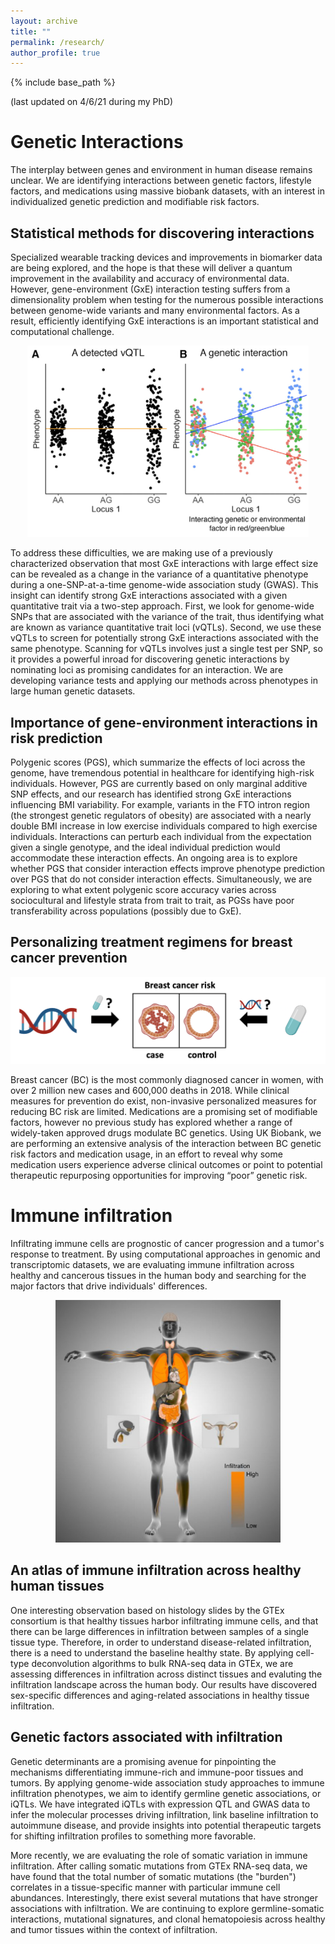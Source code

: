 ```yaml
---
layout: archive
title: ""
permalink: /research/
author_profile: true
---
```



{% include base_path %}

(last updated on 4/6/21 during my PhD)

# Genetic Interactions

The interplay between genes and environment in human disease remains unclear. We are identifying interactions between genetic factors, lifestyle factors, and medications using massive biobank datasets, with an interest in individualized genetic prediction and modifiable risk factors.

## Statistical methods for discovering interactions

Specialized wearable tracking devices and improvements in biomarker data are being explored, and the hope is that these will deliver a quantum improvement in the availability and accuracy of environmental data. However, gene-environment (GxE) interaction testing suffers from a dimensionality problem when testing for the numerous possible interactions between genome-wide variants and many environmental factors. As a result, efficiently identifying GxE interactions is an important statistical and computational challenge. 

<p align="center">
<img src='/images/vqtl.png' width='450'>
</p>

To address these difficulties, we are making use of a previously characterized observation that most GxE interactions with large effect size can be revealed as a change in the variance of a quantitative phenotype during a one-SNP-at-a-time genome-wide association study (GWAS). This insight can identify strong GxE interactions associated with a given quantitative trait via a two-step approach. First, we look for genome-wide SNPs that are associated with the variance of the trait, thus identifying what are known as variance quantitative trait loci (vQTLs). Second, we use these vQTLs to screen for potentially strong GxE interactions associated with the same phenotype. Scanning for vQTLs involves just a single test per SNP, so it provides a powerful inroad for discovering genetic interactions by nominating loci as promising candidates for an interaction. We are developing variance tests and applying our methods across phenotypes in large human genetic datasets.

## Importance of gene-environment interactions in risk prediction

Polygenic scores (PGS), which summarize the effects of loci across the genome, have tremendous potential in healthcare for identifying high-risk individuals. However, PGS are currently based on only marginal additive SNP effects, and our research has identified strong GxE interactions influencing BMI variability. For example, variants in the FTO intron region (the strongest genetic regulators of obesity) are associated with a nearly double BMI increase in low exercise individuals compared to high exercise individuals. Interactions can perturb each individual from the expectation given a single genotype, and the ideal individual prediction would accommodate these interaction effects. An ongoing area is to explore whether PGS that consider interaction effects improve phenotype prediction over PGS that do not consider interaction effects. Simultaneously, we are exploring to what extent polygenic score accuracy varies across sociocultural and lifestyle strata from trait to trait, as PGSs have poor transferability across populations (possibly due to GxE).

## Personalizing treatment regimens for breast cancer prevention

<p align="center">
<img src='/images/medication2.png' width='550'>
</p>

Breast cancer (BC) is the most commonly diagnosed cancer in women, with over 2 million new cases and 600,000 deaths in 2018. While clinical measures for prevention do exist, non-invasive personalized measures for reducing BC risk are limited. Medications are a promising set of modifiable factors, however no previous study has explored whether a range of widely-taken approved drugs modulate BC genetics. Using UK Biobank, we are performing an extensive analysis of the interaction between BC genetic risk factors and medication usage, in an effort to reveal why some medication users experience adverse clinical outcomes or point to potential therapeutic repurposing opportunities for improving “poor” genetic risk.


# Immune infiltration

Infiltrating immune cells are prognostic of cancer progression and a tumor's response to treatment. By using computational approaches in genomic and transcriptomic datasets, we are evaluating immune infiltration across healthy and cancerous tissues in the human body and searching for the major factors that drive individuals' differences.

<p align="center">
<img src='/images/infil.png' width='360'>
</p>

## An atlas of immune infiltration across healthy human tissues

One interesting observation based on histology slides by the GTEx consortium is that healthy tissues harbor infiltrating immune cells, and that there can be large differences in infiltration between samples of a single tissue type. Therefore, in order to understand disease-related infiltration, there is a need to understand the baseline healthy state. By applying cell-type deconvolution algorithms to bulk RNA-seq data in GTEx, we are assessing differences in infiltration across distinct tissues and evaluting the infiltration landscape across the human body. Our results have discovered sex-specific differences and aging-related associations in healthy tissue infiltration.

## Genetic factors associated with infiltration

Genetic determinants are a promising avenue for pinpointing the mechanisms differentiating immune-rich and immune-poor tissues and tumors. By applying genome-wide association study approaches to immune infiltration phenotypes, we aim to identify germline genetic associations, or iQTLs. We have integrated iQTLs with expression QTL and GWAS data to infer the molecular processes driving infiltration, link baseline infiltration to autoimmune disease, and provide insights into potential therapeutic targets for shifting infiltration profiles to something more favorable.

More recently, we are evaluating the role of somatic variation in immune infiltration. After calling somatic mutations from GTEx RNA-seq data, we have found that the total number of somatic mutations (the "burden") correlates in a tissue-specific manner with particular immune cell abundances. Interestingly, there exist several mutations that have stronger associations with infiltration. We are continuing to explore germline-somatic interactions, mutational signatures, and clonal hematopoiesis across healthy and tumor tissues within the context of infiltration.
